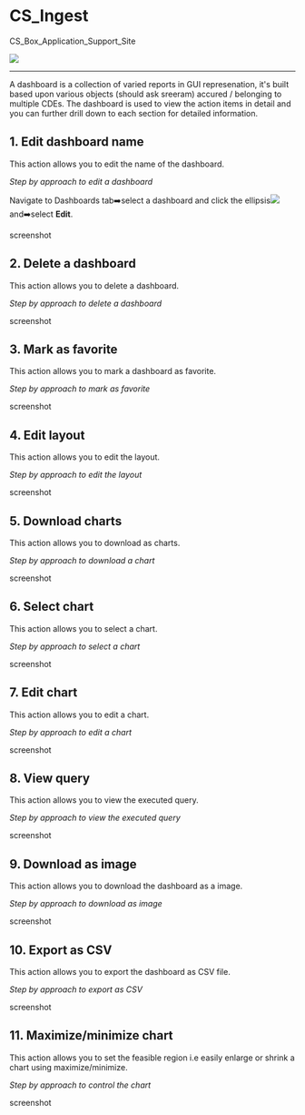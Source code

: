 # CS_Ingest
CS_Box_Application_Support_Site

![](https://github.com/vldasika/CS_Ingest/blob/Data-Consumption/Images/Screen%203_Data%20Consumption_Home%20page.png)


--- 

A dashboard is a collection of varied reports in GUI represenation, it's built based upon various objects (should ask sreeram) accured / belonging to multiple CDEs. The dashboard is used to view the action items in detail and you can further drill down to each section for detailed information.

## 1. Edit dashboard name
This action allows you to edit the name of the dashboard.

_Step by approach to edit a dashboard_

Navigate to Dashboards tab:arrow_right:select a dashboard and click the ellipsis![](https://github.com/vldasika/CS_Ingest/blob/Data-Consumption/Images/ellipses.png) and:arrow_right:select **Edit**.

screenshot ![]()

## 2. Delete a dashboard
This action allows you to delete a dashboard.

_Step by approach to delete a dashboard_

screenshot ![]()

## 3. Mark as favorite
This action allows you to mark a dashboard as favorite.

_Step by approach to mark as favorite_

screenshot ![]()

## 4. Edit layout
This action allows you to edit the layout.

_Step by approach to edit the layout_

screenshot ![]()

## 5. Download charts
This action allows you to download as charts.

_Step by approach to download a chart_

screenshot ![]()

## 6. Select chart
This action allows you to select a chart.

_Step by approach to select a chart_

screenshot ![]()

## 7. Edit chart
This action allows you to edit a chart.

_Step by approach to edit a chart_

screenshot ![]()

## 8. View query
This action allows you to view the executed query.

_Step by approach to view the executed query_

screenshot ![]()

## 9. Download as image
This action allows you to download the dashboard as a image.

_Step by approach to download as image_

screenshot ![]()

## 10. Export as CSV
This action allows you to export the dashboard as CSV file.

_Step by approach to export as CSV_

screenshot ![]()

## 11. Maximize/minimize chart
This action allows you to set the feasible region i.e easily enlarge or shrink a chart using maximize/minimize.

_Step by approach to control the chart_

screenshot ![]()
